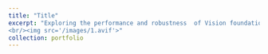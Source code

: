 ```yaml
---
title: "Title"
excerpt: "Exploring the performance and robustness  of Vision foundation models
<br/><img src='/images/1.avif'>"
collection: portfolio
---
```


<!-- This is an item in your portfolio. It can be have images or nice text. If you name the file .md, it will be parsed as markdown. If you name the file .html, it will be parsed as HTML.  -->

